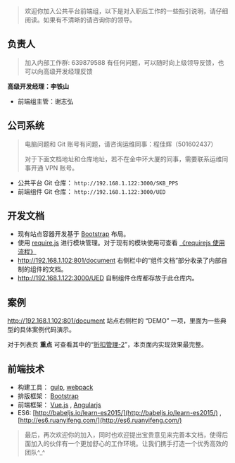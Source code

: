 ﻿> 欢迎你加入公共平台前端组，以下是对入职后工作的一些指引说明，请仔细阅读。如果有不清晰的请咨询你的领导。

## 负责人

> 加入内部工作群: 639879588
> 有任何问题，可以随时向上级领导反馈，也可以向高级开发经理反馈

**高级开发经理：李铁山**

- 前端组主管：谢志弘

## 公司系统

> 电脑问题和 Git 账号有问题，请咨询运维同事：程佳辉（501602437）
>
> 对于下面文档地址和仓库地址，若不在金中环大厦的同事，需要联系运维同事开通 VPN 账号。

- 公共平台 Git 仓库： `http://192.168.1.122:3000/SKB_PPS`
- 前端组件 Git 仓库： `http://192.168.1.122:3000/UED`

## 开发文档

- 现有站点容器开发基于 [Bootstrap](http://v3.bootcss.com/) 布局。
- 使用 [require.js](http://www.requirejs.cn/) 进行模块管理。对于现有的模块使用可查看 [《requirejs 使用流程》](http://192.168.1.102:801/document/2016/09/27/requirejs/)
- <http://192.168.1.102:801/document> 右侧栏中的“组件文档”部分收录了内部自制的组件的文档。
- <http://192.168.1.122:3000/UED> 自制组件仓库都存放于此仓库内。

## 案例

<http://192.168.1.102:801/document> 站点右侧栏的 “DEMO” 一项，里面为一些典型的具体案例代码演示。

对于列表页 **重点** 可查看其中的“[折扣管理-2](http://192.168.1.102:801/demo/discount-2.html)”，本页面内实现效果最完整。

## 前端技术

- 构建工具： [gulp](https://gulpjs.com/), [webpack](https://doc.webpack-china.org/)
- 排版框架： [Bootstrap](http://v3.bootcss.com/)
- 前端框架： [Vue.js](https://cn.vuejs.org/) , [Angularjs](https://angular.cn/)
- ES6: [http://babeljs.io/learn-es2015/](http://babeljs.io/learn-es2015/) , [http://es6.ruanyifeng.com/](http://es6.ruanyifeng.com/)

> 最后，再次欢迎你的加入，同时也欢迎提出宝贵意见来完善本文档，使得后面加入的伙伴有一个更加舒心的工作环境。让我们携手打造一个优秀高效的团队^_^
